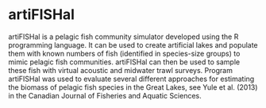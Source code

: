 artiFISHal
==========

artiFISHal is a pelagic fish community simulator developed using the R programming language. It can be used to create artificial lakes and populate them with known numbers of fish (identified in species-size groups) to mimic pelagic fish communities. artiFISHal can then be used to sample these fish with virtual acoustic and midwater trawl surveys. Program artiFISHal was used to evaluate several different approaches for estimating the biomass of pelagic fish species in the Great Lakes, see Yule et al. (2013) in the Canadian Journal of Fisheries and Aquatic Sciences.
